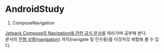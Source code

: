 # AndroidStudy


1. ComposeNavigation

[Jetpack Compose의 Navigation에 관한 공식 문서]를 따라가며 공부해 본다.<br />
문서의 [진행 상황(navigation)] 까지(navigate 및 인수들)를 이것저것 체험해 볼 수 있다.





[Jetpack Compose의 Navigation에 관한 공식 문서]: https://developer.android.com/jetpack/compose/navigation
[진행 상황(navigation)]: https://developer.android.com/jetpack/compose/navigation#nav-to-composable
